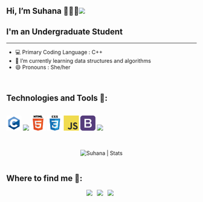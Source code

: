 ## Hi, I’m Suhana 👩🏻‍💻<img src="https://raw.githubusercontent.com/MartinHeinz/MartinHeinz/master/wave.gif" width="27px">
  
## I'm an Undergraduate Student
 <hr>
  
- 💻 Primary Coding Language : C++
- 🌱 I’m currently learning data structures and algorithms
- 😄 Pronouns : She/her
<br>
<h2>Technologies and Tools 🔨: </h2>
<br>
<code><img height="40" src="https://raw.githubusercontent.com/github/explore/80688e429a7d4ef2fca1e82350fe8e3517d3494d/topics/c/c.png"></code>
<code><img height="40" src="https://raw.githubusercontent.com/github/explore/80688e429a7d4ef2fca1e82350fe8e3517d3494d/topics/c++/c++.png"></code>
<code><img height="40" src="https://raw.githubusercontent.com/github/explore/80688e429a7d4ef2fca1e82350fe8e3517d3494d/topics/html/html.png"></code>
    <code><img height="40" src="https://raw.githubusercontent.com/github/explore/80688e429a7d4ef2fca1e82350fe8e3517d3494d/topics/css/css.png"></code>
    <code><img height="40" src="https://raw.githubusercontent.com/github/explore/80688e429a7d4ef2fca1e82350fe8e3517d3494d/topics/javascript/javascript.png"></code>
    <code><img height="40" src="https://raw.githubusercontent.com/github/explore/80688e429a7d4ef2fca1e82350fe8e3517d3494d/topics/bootstrap/bootstrap.png"></code>
    <code><img height="40" src="https://cdn.worldvectorlogo.com/logos/oracle-2.svg"></code>
    <br><br>
    <br>
    <p align="center"> <img src="https://github-readme-stats.vercel.app/api?username=suhanakaura&show_icons=true&theme=gotham" alt="Suhana | Stats" />
  <br>
  <br>
  
  <h2>Where to find me 👩: </h2>
  <center>
<a href="https://www.linkedin.com/in/suhana-kaura-b598b2273/" target="_blank"><img height="30" src="https://img.shields.io/badge/linkedin-blue.svg?&style=for-the-badge&logo=linkedin&logoColor=white" /></a> &nbsp;
<a href="mailto:suhanakaura01@gmail.com" style="text-decoration:none"><img height="30" src = "https://img.shields.io/badge/gmail-c14438?&style=for-the-badge&logo=gmail&logoColor=white"></a> &nbsp;
<a href="https://www.instagram.com/_suhana_kaura_" target="_blank"><img height="30" src = "https://img.shields.io/badge/Instagram-pink.svg?&style=for-the-badge&logo=Instagram&logoColor=white"></a> &nbsp;
  </center>
   

<!---
kritikakaura1518/kritikakaura1518 is a ✨ special ✨ repository because its README.md (this file) appears on your GitHub profile.
You can click the Preview link to take a look at your changes.
--->
